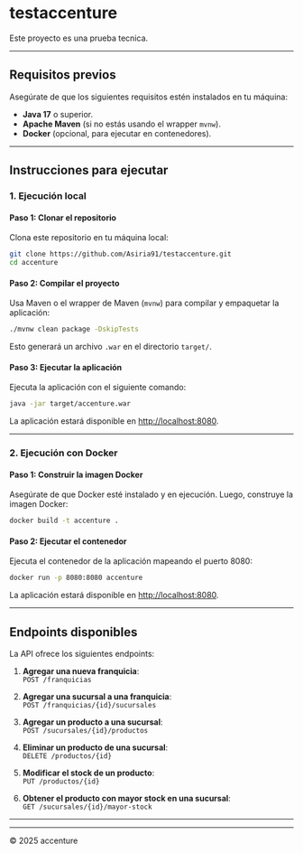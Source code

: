# testaccenture

Este proyecto es una prueba tecnica.

---

## **Requisitos previos**

Asegúrate de que los siguientes requisitos estén instalados en tu máquina:

- **Java 17** o superior.
- **Apache Maven** (si no estás usando el wrapper `mvnw`).
- **Docker** (opcional, para ejecutar en contenedores).

---

## **Instrucciones para ejecutar**

### **1. Ejecución local**

#### **Paso 1: Clonar el repositorio**
Clona este repositorio en tu máquina local:

```bash
git clone https://github.com/Asiria91/testaccenture.git
cd accenture
```

#### **Paso 2: Compilar el proyecto**
Usa Maven o el wrapper de Maven (`mvnw`) para compilar y empaquetar la aplicación:

```bash
./mvnw clean package -DskipTests
```

Esto generará un archivo `.war` en el directorio `target/`.

#### **Paso 3: Ejecutar la aplicación**
Ejecuta la aplicación con el siguiente comando:

```bash
java -jar target/accenture.war
```

La aplicación estará disponible en [http://localhost:8080](http://localhost:8080).

---

### **2. Ejecución con Docker**

#### **Paso 1: Construir la imagen Docker**
Asegúrate de que Docker esté instalado y en ejecución. Luego, construye la imagen Docker:

```bash
docker build -t accenture .
```

#### **Paso 2: Ejecutar el contenedor**
Ejecuta el contenedor de la aplicación mapeando el puerto 8080:

```bash
docker run -p 8080:8080 accenture
```

La aplicación estará disponible en [http://localhost:8080](http://localhost:8080).

---

## **Endpoints disponibles**

La API ofrece los siguientes endpoints:

1. **Agregar una nueva franquicia**:  
   `POST /franquicias`

2. **Agregar una sucursal a una franquicia**:  
   `POST /franquicias/{id}/sucursales`

3. **Agregar un producto a una sucursal**:  
   `POST /sucursales/{id}/productos`

4. **Eliminar un producto de una sucursal**:  
   `DELETE /productos/{id}`

5. **Modificar el stock de un producto**:  
   `PUT /productos/{id}`

6. **Obtener el producto con mayor stock en una sucursal**:  
   `GET /sucursales/{id}/mayor-stock`

---

---

© 2025 accenture

